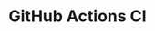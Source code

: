 # GitHub Actions CI



































































































































































































































































































































































































































































































































































































































































































































































































































































































































































































































































































































































































































































































































































































































































































































































































































































































































































































































































































































